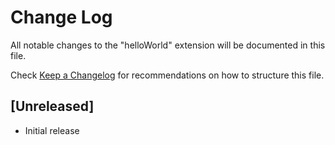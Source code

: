 # Change Log

All notable changes to the "helloWorld" extension will be documented in this file.

Check [Keep a Changelog](http://keepachangelog.com/) for recommendations on how to structure this file.

## [Unreleased]

- Initial release